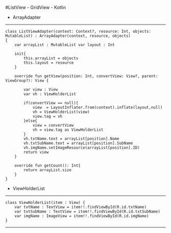 #ListView  - GridView - Kotlin

- ArrayAdapter
---
    class ListViewAdapter(context: Context?, resource: Int, objects: MutableList) : ArrayAdapter(context, resource, objects) 
    { 
        var arrayList : MutableList var layout : Int

        init{
            this.arrayList = objects
            this.layout = resource
        }

        override fun getView(position: Int, convertView: View?, parent: ViewGroup?): View {

            var view : View
            var vh : ViewHolderList

            if(convertView == null){
                view  = LayoutInflater.from(context).inflate(layout,null)
                vh = ViewHolderList(view)
                view.tag = vh
            }else{
                view = convertView
                vh = view.tag as ViewHolderList
            }
            vh.txtName.text = arrayList[position].Name
            vh.txtSubName.text = arrayList[position].SubName
            vh.imgName.setImageResource(arrayList[position].ID)
            return view
        }

        override fun getCount(): Int{
            return arrayList.size
        }
    }
- ViewHolderList
---
    class ViewHolderList(item : View) {
        var txtName : TextView = item!!.findViewById(R.id.txtName)
        var txtSubName : TextView = item!!.findViewById(R.id.txtSubName)
        var imgName : ImageView = item!!.findViewById(R.id.imgName)
    }
---
